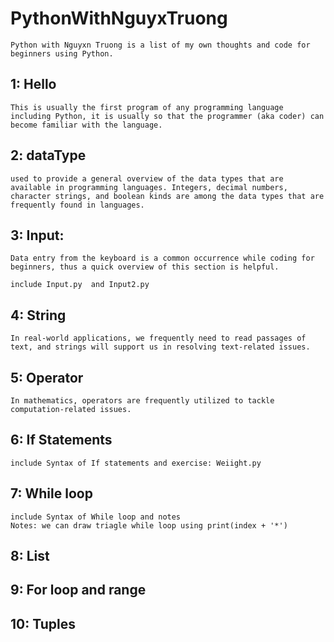 # PythonWithNguyxTruong
    Python with Nguyxn Truong is a list of my own thoughts and code for beginners using Python.
## 1: Hello
    This is usually the first program of any programming language including Python, it is usually so that the programmer (aka coder) can become familiar with the language.
## 2: dataType
    used to provide a general overview of the data types that are available in programming languages. Integers, decimal numbers, character strings, and boolean kinds are among the data types that are frequently found in languages.
## 3: Input: 
    Data entry from the keyboard is a common occurrence while coding for beginners, thus a quick overview of this section is helpful.

    include Input.py  and Input2.py
## 4: String
    In real-world applications, we frequently need to read passages of text, and strings will support us in resolving text-related issues.
## 5: Operator
    In mathematics, operators are frequently utilized to tackle computation-related issues.
## 6: If Statements
    include Syntax of If statements and exercise: Weiight.py
## 7: While loop
    include Syntax of While loop and notes
    Notes: we can draw triagle while loop using print(index + '*')
## 8: List
## 9: For loop and range
## 10: Tuples